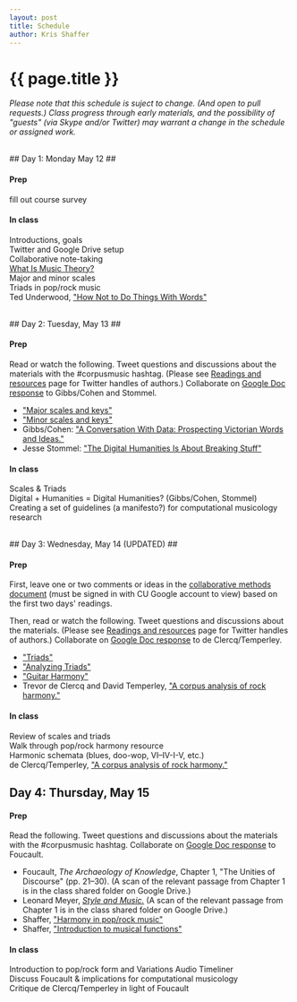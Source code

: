 ```yaml
---
layout: post
title: Schedule
author: Kris Shaffer
---
```


# {{ page.title }} #

*Please note that this schedule is suject to change. (And open to pull requests.) Class progress through early materials, and the possibility of "guests" (via Skype and/or Twitter) may warrant a change in the schedule or assigned work.*

<br/>
## Day 1: Monday May 12 ##

#### Prep ####

fill out course survey

#### In class ####

Introductions, goals  
Twitter and Google Drive setup  
Collaborative note-taking  
[What Is Music Theory?](http://www.hybridpedagogy.com/page-two/music-theory/)  
Major and minor scales  
Triads in pop/rock music  
Ted Underwood, ["How Not to Do Things With Words"](http://tedunderwood.com/2012/08/25/how-not-to-do-things-with-words/)

<br/>
## Day 2: Tuesday, May 13 ##

#### Prep ####

Read or watch the following. Tweet questions and discussions about the materials with the #corpusmusic hashtag. (Please see [Readings and resources](readings.html) page for Twitter handles of authors.) Collaborate on [Google Doc response](https://drive.google.com/a/colorado.edu/folderview?id=0B9o4hmKNoi6cYVZvRDNsaHlqcEk&usp=sharing) to Gibbs/Cohen and Stommel.

- ["Major scales and keys"](https://vimeo.com/94802632)  
- ["Minor scales and keys"](https://vimeo.com/94803688)  
- Gibbs/Cohen: ["A Conversation With Data: Prospecting Victorian Words and Ideas."](http://muse.jhu.edu/journals/victorian_studies/v054/54.1.gibbs.html)  
- Jesse Stommel: ["The Digital Humanities Is About Breaking Stuff"](http://www.hybridpedagogy.com/journal/the-digital-humanities-is-about-breaking-stuff/)  

#### In class ####

Scales & Triads  
Digital + Humanities = Digital Humanities? (Gibbs/Cohen, Stommel)  
Creating a set of guidelines (a manifesto?) for computational musicology research

<br/>
## Day 3: Wednesday, May 14 (UPDATED) ##

#### Prep ####

First, leave one or two comments or ideas in the [collaborative methods document](https://docs.google.com/a/colorado.edu/document/d/1gxQK0GIpb2mAKGkXQOjuG_WmR5MaeurEAd5dgsZxD6w/edit) (must be signed in with CU Google account to view) based on the first two days' readings.

Then, read or watch the following. Tweet questions and discussions about the materials. (Please see [Readings and resources](readings.html) page for Twitter handles of authors.) Collaborate on [Google Doc response](https://drive.google.com/a/colorado.edu/folderview?id=0B9o4hmKNoi6cYVZvRDNsaHlqcEk&usp=sharing) to de Clercq/Temperley.

- ["Triads"](https://vimeo.com/94521923)  
- ["Analyzing Triads"](https://vimeo.com/94723962)  
- ["Guitar Harmony"](https://vimeo.com/94527744)  
- Trevor de Clercq and David Temperley, ["A corpus analysis of rock harmony."](http://dx.doi.org/10.1017/S026114301000067X)

#### In class ####

Review of scales and triads  
Walk through pop/rock harmony resource  
Harmonic schemata (blues, doo-wop, VI–IV-I-V, etc.)  
de Clercq/Temperley, ["A corpus analysis of rock harmony."](http://dx.doi.org/10.1017/S026114301000067X)


## Day 4: Thursday, May 15 ##

#### Prep ####

Read the following. Tweet questions and discussions about the materials with the #corpusmusic hashtag. Collaborate on [Google Doc response](https://drive.google.com/a/colorado.edu/folderview?id=0B9o4hmKNoi6cYVZvRDNsaHlqcEk&usp=sharing) to Foucault.

- Foucault, *The Archaeology of Knowledge*, Chapter 1, "The Unities of Discourse" (pp. 21–30). (A scan of the relevant passage from Chapter 1 is in the class shared folder on Google Drive.)   
- Leonard Meyer, [*Style and Music.*](https://openlibrary.org/works/OL3267613W/Style_and_music) (A scan of the relevant passage from Chapter 1 is in the class shared folder on Google Drive.)  
- Shaffer, ["Harmony in pop/rock music"](http://kris.shaffermusic.com/musicianship/popRockHarmony.html)  
- Shaffer, ["Introduction to musical functions"](http://kris.shaffermusic.com/musicianship/functions.html)  


#### In class ####

Introduction to pop/rock form and Variations Audio Timeliner  
Discuss Foucault & implications for computational musicology  
Critique de Clercq/Temperley in light of Foucault

<!--
## Day 5: Friday, May 16 ##

#### Prep ####

Read or watch the following. Tweet questions and discussions about the materials with the #corpusmusic hashtag. (Please see [Readings and resources](readings.html) page for Twitter handles of authors.) Collaborate on [Google Doc response](https://drive.google.com/a/colorado.edu/folderview?id=0B9o4hmKNoi6cYVZvRDNsaHlqcEk&usp=sharing) to Foucault.

- McGill something  
- review de Clercq/Temperley  

#### In class ####

Discussion with Trevor de Clercq (via Skype)  
Discuss McGill Billboard Project  
Start thinking about collaborative project

## Day 6: Monday, May 19 ##



## Day 7: Tuesday, May 20 ##



## Day 8: Wednesday, May 21 ##



## Day 9: Thursday, May 22 ##



## Day 10: Friday, May 23 ##



## Day 11: Tuesday, May 27 ##



## Day 12: Wednesday, May 28 ##



## Day 13: Thursday, May 29 ##



## Day 14: Friday, May 30 ##



-->